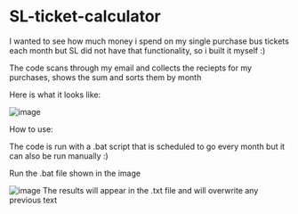 # SL-ticket-calculator

I wanted to see how much money i spend on my single purchase bus tickets each month but SL did not have that functionality, so i built it myself :)

The code scans through my email and collects the reciepts for my purchases, shows the sum and sorts them by month

Here is what it looks like:

![image](https://user-images.githubusercontent.com/55485130/182166942-7c7f43bc-cc30-4382-ba22-f7e09bca6434.png)

How to use:

The code is run with a .bat script that is scheduled to go every month but it can also be run manually :)

Run the .bat file shown in the image

![image](https://user-images.githubusercontent.com/55485130/182302626-57807499-5cf6-4c88-9f75-adaadd082e7d.png)
The results will appear in the .txt file and will overwrite any previous text
